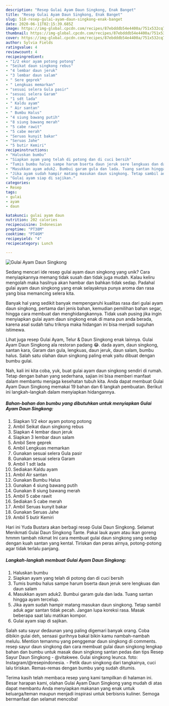 ```yaml
---
description: "Resep Gulai Ayam Daun Singkong, Enak Banget"
title: "Resep Gulai Ayam Daun Singkong, Enak Banget"
slug: 518-resep-gulai-ayam-daun-singkong-enak-banget
date: 2020-06-11T02:15:39.685Z
image: https://img-global.cpcdn.com/recipes/87ebdddb54e4400a/751x532cq70/gulai-ayam-daun-singkong-foto-resep-utama.jpg
thumbnail: https://img-global.cpcdn.com/recipes/87ebdddb54e4400a/751x532cq70/gulai-ayam-daun-singkong-foto-resep-utama.jpg
cover: https://img-global.cpcdn.com/recipes/87ebdddb54e4400a/751x532cq70/gulai-ayam-daun-singkong-foto-resep-utama.jpg
author: Sylvia Fields
ratingvalue: 4
reviewcount: 4
recipeingredient:
- "1/2 ekor ayam potong potong"
- "Seikat daun singkong rebus"
- "4 lembar daun jeruk"
- "3 lembar daun salam"
- " Sere geprek"
- " Lengkuas memarkan"
- "sesuai selera Gula pasir"
- "sesuai selera Garam"
- "1 sdt lada"
- " Kaldu ayam"
- " Air santan"
- " Bumbu Halus"
- "4 siung bawang putih"
- "8 siung bawang merah"
- "5 cabe rawit"
- "5 cabe merah"
- "Seruas kunyit bakar"
- "Seruas Jahe"
- "5 butir Kemiri"
recipeinstructions:
- "Haluskan bumbu"
- "Siapkan ayam yang telah di potong dan di cuci bersih"
- "Tumis bumbu halus sampe harum bserta daun jeruk sere lengkuas dan daun salam"
- "Masukkan ayam aduk2. Bumbui garam gula dan lada. Tuang santan hingga ayam tercelup."
- "Jika ayam sudah hampir matang masukan daun singkong. Tetap sambil aduk agar santan tidak pecah. Jangan lupa koreksi rasa. Masak beberapa saat lalu matikan kompor."
- "Gulai ayam siap di sajikan."
categories:
- Resep
tags:
- gulai
- ayam
- daun

katakunci: gulai ayam daun 
nutrition: 202 calories
recipecuisine: Indonesian
preptime: "PT38M"
cooktime: "PT46M"
recipeyield: "4"
recipecategory: Lunch

---
```



![Gulai Ayam Daun Singkong](https://img-global.cpcdn.com/recipes/87ebdddb54e4400a/751x532cq70/gulai-ayam-daun-singkong-foto-resep-utama.jpg)

Sedang mencari ide resep gulai ayam daun singkong yang unik? Cara menyiapkannya memang tidak susah dan tidak juga mudah. Kalau keliru mengolah maka hasilnya akan hambar dan bahkan tidak sedap. Padahal gulai ayam daun singkong yang enak selayaknya punya aroma dan rasa yang bisa memancing selera kita.

Banyak hal yang sedikit banyak mempengaruhi kualitas rasa dari gulai ayam daun singkong, pertama dari jenis bahan, kemudian pemilihan bahan segar, hingga cara membuat dan menghidangkannya. Tidak usah pusing jika ingin menyiapkan gulai ayam daun singkong enak di mana pun anda berada, karena asal sudah tahu triknya maka hidangan ini bisa menjadi suguhan istimewa.

Lihat juga resep Gulai Ayam, Telur &amp; Daun Singkong enak lainnya. Gulai Ayam Daun Singkong ala restoran padang 😂. dada ayam, daun singkong, santan kara, Garam dan gula, lengkuas, daun jeruk, daun salam, bumbu halus. Salah satu olahan daun singkong paling enak yaitu dibuat dengan bumbu gulai.


Nah, kali ini kita coba, yuk, buat gulai ayam daun singkong sendiri di rumah. Tetap dengan bahan yang sederhana, sajian ini bisa memberi manfaat dalam membantu menjaga kesehatan tubuh kita. Anda dapat membuat Gulai Ayam Daun Singkong memakai 19 bahan dan 6 langkah pembuatan. Berikut ini langkah-langkah dalam menyiapkan hidangannya.

<!--inarticleads1-->

##### Bahan-bahan dan bumbu yang dibutuhkan untuk menyiapkan Gulai Ayam Daun Singkong:

1. Siapkan 1/2 ekor ayam potong potong
1. Ambil Seikat daun singkong rebus
1. Siapkan 4 lembar daun jeruk
1. Siapkan 3 lembar daun salam
1. Ambil  Sere geprek
1. Ambil  Lengkuas memarkan
1. Gunakan sesuai selera Gula pasir
1. Gunakan sesuai selera Garam
1. Ambil 1 sdt lada
1. Sediakan  Kaldu ayam
1. Ambil  Air santan
1. Gunakan  Bumbu Halus
1. Gunakan 4 siung bawang putih
1. Gunakan 8 siung bawang merah
1. Ambil 5 cabe rawit
1. Sediakan 5 cabe merah
1. Ambil Seruas kunyit bakar
1. Gunakan Seruas Jahe
1. Ambil 5 butir Kemiri


Hari ini Yuda Bustara akan berbagi resep Gulai Daun Singkong. Selamat Menikmati Gulai Daun Singkong Tante. Pakai lauk ayam atau ikan goreng hmmm tambah nikmat  Ini cara membuat gulai daun singkong yang sedap dengan kuah santan yang kental. Tiriskan dan peras airnya, potong-potong agar tidak terlalu panjang. 

<!--inarticleads2-->

##### Langkah-langkah membuat Gulai Ayam Daun Singkong:

1. Haluskan bumbu
1. Siapkan ayam yang telah di potong dan di cuci bersih
1. Tumis bumbu halus sampe harum bserta daun jeruk sere lengkuas dan daun salam
1. Masukkan ayam aduk2. Bumbui garam gula dan lada. Tuang santan hingga ayam tercelup.
1. Jika ayam sudah hampir matang masukan daun singkong. Tetap sambil aduk agar santan tidak pecah. Jangan lupa koreksi rasa. Masak beberapa saat lalu matikan kompor.
1. Gulai ayam siap di sajikan.


Salah satu sayur dedaunan yang paling digemari banyak orang. Coba dibikin gulai deh, sensasi gurihnya bakal bikin kamu nambah-nambah melulu. Mention temanmu yang penggemar daun singkong di comments. resep sayur daun singkong dan cara membuat gulai daun singkong lengkap bahan dan bumbu untuk masak daun singkong santan pedas dan tips Resep Sayur Daun Singkong - @vitakwee. Gulai singkong leunca. foto: Instagram/@resepindonesia. - Petik daun singkong dari tangkainya, cuci lalu tiriskan. Remas-remas dengan bumbu yang sudah ditumis. 

Terima kasih telah membaca resep yang kami tampilkan di halaman ini. Besar harapan kami, olahan Gulai Ayam Daun Singkong yang mudah di atas dapat membantu Anda menyiapkan makanan yang enak untuk keluarga/teman maupun menjadi inspirasi untuk berbisnis kuliner. Semoga bermanfaat dan selamat mencoba!
